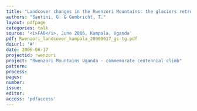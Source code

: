 ```yaml
---
title: "Landcover changes in the Rwenzori Mountains: the glaciers retreat"
authors: "Santini, G. & Gumbricht, T."
layout: pdfpage
categories: talk
source: '<i>FAO</i>, June 2006, Kampala, Uganda'
pdf: Rwenzori_landcover_kampala_20060617_gs-tg.pdf
doiurl: '#'
date: 2006-06-17
projectid: rwenzori
project: "Rwenzori Mountains Uganda - commemorate centennial climb"
pattern:
process:
pages:
number:
issue:
editor:
access: 'pdfaccess'
---
```


